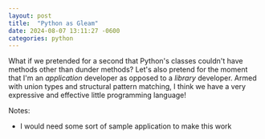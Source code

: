 ```yaml
---
layout: post
title:  "Python as Gleam"
date: 2024-08-07 13:11:27 -0600
categories: python
---
```


What if we pretended for a second that Python's classes couldn't have methods other than dunder methods? Let's also pretend for the moment that I'm an _application_ developer as opposed to a _library_ developer. Armed with union types and structural pattern matching, I think we have a very expressive and effective little programming language! 

Notes: 
- I would need some sort of sample application to make this work 